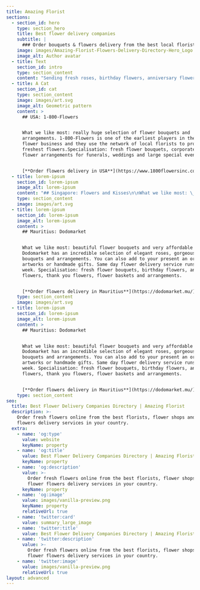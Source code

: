 ```yaml
---
title: Amazing Florist
sections:
  - section_id: hero
    type: section_hero
    title: Best flower delivery companies
    subtitle: |
      ### Order bouquets & flowers delivery from the best local florists
    image: images/Amazing-Florist-Flowers-Delivery-Directory-Hero_Logo.jpg
    image_alt: Author avatar
  - title: Text
    section_id: intro
    type: section_content
    content: "Sending fresh roses, birthday flowers, anniversary flowers, thank you flowers online became quite common in recent days. Last minute flower deliveries are not a problem anymore. With a few clicks on your\_computer, you can send a gorgeous flowers bouquet to your friend or loved one and have it delivered to their door on the same day. The only remaining problem is the abundance of flower delivery sites to choose from.\_There are several thousand delivery services worldwide, among which we have carefully selected the best.\n\n### Selecting the best flower delivery websites\n\nWhile choosing the best florists and flower delivery services we consider how they take into account all the wishes of the customer, whether they are able to bring the most beautiful flower arrangement at the agreed time and how they make it possible to save your time on shopping trips with convenient notifications. We select only experienced florists, creating unique bouquets of a wide variety of flowers, including exotic ones. When ordering with those online florists, you can select related products (gifts, accessories, postcards), etc. Our rating includes the best flower delivery services in different countries based on our research and independent buyers' reviews.\n"
  - title: A Cat
    section_id: cat
    type: section_content
    image: images/art.svg
    image_alt: Geometric pattern
    content: >
      ## USA: 1-800-Flowers


      What we like most: really huge selection of flower bouquets and
      arrangements. 1-800-Flowers is one of the earliest players in the online
      flower business and they use the network of local florists to provide the
      freshest flowers.Specialisation: fresh flower bouquets, corporate gifts,
      flower arrangements for funerals, weddings and large special events.


      [**Order flowers delivery in USA**](https://www.1800flowersinc.com/)
  - title: lorem-ipsum
    section_id: lorem-ipsum
    image_alt: lorem-ipsum
    content: "## Singapore: Flowers and Kisses\n\nWhat we like most: \_classic bouquets at a reasonable price. With Flowers and Kisses customers are not limited to the catalog (which is large enough) - you can also make special requests. Another attractive feature - free same day delivery to any location on the island. Specialisation: fresh flower bouquets, condolence flowers, envelope flowers, flower baskets.\n\n[**Order flowers delivery in Singapore**](https://www.flowersandkisses.com.sg/)\n"
    type: section_content
    image: images/art.svg
  - title: lorem-ipsum
    section_id: lorem-ipsum
    image_alt: lorem-ipsum
    content: >
      ## Mauritius: Dodomarket


      What we like most: beautiful flower bouquets and very affordable prices.
      Dodomarket has an incredible selection of elegant roses, gorgeous flower
      bouquets and arrangements. You can also add to your present an original
      artworks or handmade gifts. Same day flower delivery service runs 7 days a
      week. Specialisation: fresh flower bouquets, birthday flowers, anniversary
      flowers, thank you flowers, flower baskets and arrangements.


      [**Order flowers delivery in Mauritius**](https://dodomarket.mu/)
    type: section_content
    image: images/art.svg
  - title: lorem-ipsum
    section_id: lorem-ipsum
    image_alt: lorem-ipsum
    content: >
      ## Mauritius: Dodomarket


      What we like most: beautiful flower bouquets and very affordable prices.
      Dodomarket has an incredible selection of elegant roses, gorgeous flower
      bouquets and arrangements. You can also add to your present an original
      artworks or handmade gifts. Same day flower delivery service runs 7 days a
      week. Specialisation: fresh flower bouquets, birthday flowers, anniversary
      flowers, thank you flowers, flower baskets and arrangements.


      [**Order flowers delivery in Mauritius**](https://dodomarket.mu/)
    type: section_content
seo:
  title: Best Flower Delivery Companies Directory | Amazing Florist
  description: >-
    Order fresh flowers online from the best florists, flower shops and flower
    flowers delivery services in your country. 
  extra:
    - name: 'og:type'
      value: website
      keyName: property
    - name: 'og:title'
      value: Best Flower Delivery Companies Directory | Amazing Florist
      keyName: property
    - name: 'og:description'
      value: >-
        Order fresh flowers online from the best florists, flower shops and
        flower flowers delivery services in your country. 
      keyName: property
    - name: 'og:image'
      value: images/vanilla-preview.png
      keyName: property
      relativeUrl: true
    - name: 'twitter:card'
      value: summary_large_image
    - name: 'twitter:title'
      value: Best Flower Delivery Companies Directory | Amazing Florist
    - name: 'twitter:description'
      value: >-
        Order fresh flowers online from the best florists, flower shops and
        flower flowers delivery services in your country. 
    - name: 'twitter:image'
      value: images/vanilla-preview.png
      relativeUrl: true
layout: advanced
---
```

